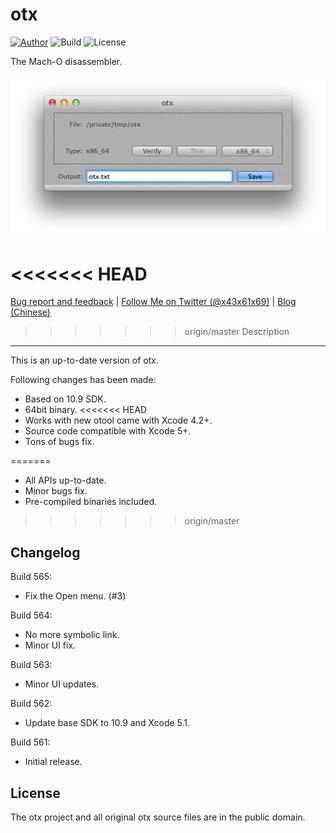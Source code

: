 otx
===

[![Author](https://img.shields.io/badge/Author-Zhi--Wei_Cai-red.svg?style=flat-square)](http://vox.vg/)  ![Build](https://img.shields.io/badge/Build-565-green.svg?style=flat-square)  ![License](https://img.shields.io/badge/License-Public-blue.svg?style=flat-square)

The Mach-O disassembler.

![screenshot](Screenshot.png)

<<<<<<< HEAD
=======
[Bug report and feedback][] | [Follow Me on Twitter (@x43x61x69)][] | [Blog (Chinese)][]

[Bug report and feedback]: https://github.com/x43x61x69/OTX/issues "GitHub"
[Follow Me on Twitter (@x43x61x69)]: https://twitter.com/x43x61x69 "Twitter"
[Blog (Chinese)]: http://vox.vg "Blog"

>>>>>>> origin/master
Description
-----------

This is an up-to-date version of otx.

Following changes has been made:

* Based on 10.9 SDK.
* 64bit binary.
<<<<<<< HEAD
* Works with new otool came with Xcode 4.2+.
* Source code compatible with Xcode 5+.
* Tons of bugs fix.

=======
* All APIs up-to-date.
* Minor bugs fix.
* Pre-compiled binaries included.
>>>>>>> origin/master

Changelog
---------

Build 565:

* Fix the Open menu. (#3)

Build 564:

* No more symbolic link.
* Minor UI fix.

Build 563:

* Minor UI updates.

Build 562:

* Update base SDK to 10.9 and Xcode 5.1.

Build 561:

* Initial release.


License
-------

The otx project and all original otx source files are in the public domain.
